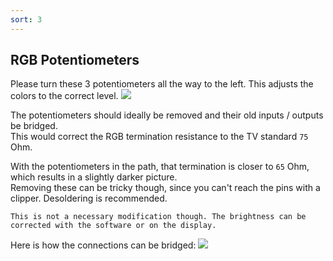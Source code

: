 ```yaml
---
sort: 3
---
```


## RGB Potentiometers

Please turn these 3 potentiometers all the way to the left. This adjusts the colors to the correct level.
![](https://i.imgur.com/v4gr9AJ.jpg)   

The potentiometers should ideally be removed and their old inputs / outputs be bridged.   
This would correct the RGB termination resistance to the TV standard `75` Ohm.   

With the potentiometers in the path, that termination is closer to `65` Ohm, which results in a slightly darker picture.   
Removing these can be tricky though, since you can't reach the pins with a clipper. Desoldering is recommended.   

```note
This is not a necessary modification though. The brightness can be corrected with the software or on the display.
```

Here is how the connections can be bridged:
![](https://i.imgur.com/nwfQQs7.jpg)